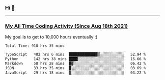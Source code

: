 ### Hi 🙂

---

### <a href="https://wakatime.com/@Eroxl">My All Time Coding Activity (Since Aug 18th 2021)</a>
My goal is to get to 10,000 hours eventually :)
<!--START_SECTION:waka-->

```txt
Total Time: 910 hrs 35 mins

TypeScript   482 hrs 6 mins  █████████████▒░░░░░░░░░░░   52.94 %
Python       142 hrs 38 mins ████░░░░░░░░░░░░░░░░░░░░░   15.66 %
Markdown     58 hrs 28 mins  █▓░░░░░░░░░░░░░░░░░░░░░░░   06.42 %
JSON         33 hrs 35 mins  █░░░░░░░░░░░░░░░░░░░░░░░░   03.69 %
JavaScript   29 hrs 18 mins  ▓░░░░░░░░░░░░░░░░░░░░░░░░   03.22 %
```

<!--END_SECTION:waka-->

